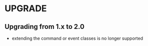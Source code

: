UPGRADE
=======

Upgrading from 1.x to 2.0
-------------------------

* extending the command or event classes is no longer supported
